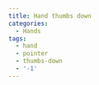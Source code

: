 ```yaml
---
title: Hand thumbs down
categories:
  - Hands
tags:
  - hand
  - pointer
  - thumbs-down
  - '-1'
---
```

